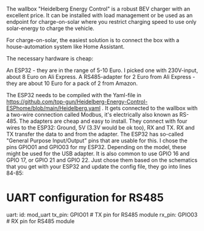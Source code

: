 The wallbox "Heidelberg Energy Control" is a robust BEV charger with an excellent price. It can be installed with load management or be used as an endpoint for charge-on-solar where you restrict charging speed to use only solar-energy to charge the vehicle.

For charge-on-solar, the easiest solution is to connect the box with a house-automation system like Home Assistant.

The necessary hardware is cheap:

An ESP32 - they are in the range of 5-10 Euro. I picked one with 230V-input, about 8 Euro on Ali Express.
A RS485-adapter for 2 Euro from Ali Express - they are about 10 Euro for a pack of 2 from Amazon.

The ESP32 needs to be compiled with the Yaml-file in https://github.com/top-gun/Heidelberg-Energy-Control-ESPhome/blob/main/Heidelberg.yaml . It gets connected to the wallbox with a two-wire connection called Modbus, it's electrically also known as RS-485. The adapters are cheap and easy to install. They connect with four wires to the ESP32: Ground, 5V (3.3V would be ok too), RX and TX. RX and TX transfer the data to and from the adapter. The ESP32 has so-called "General Purpose Input/Output" pins that are usable for this. I chose the pins GPIO01 and GPIO03 for my ESP32. Depending on the model, these might be used for the USB adapter. It is also common to use GPIO 16 and GPIO 17, or GPIO 21 and GPIO 22. Just chose them based on the schematics that you get with your ESP32 and update the config file, they go into lines 84-85:


# UART configuration for RS485
uart:
  id: mod_uart
  tx_pin: GPIO01 # TX pin for RS485 module
  rx_pin: GPIO03 # RX pin for RS485 module
